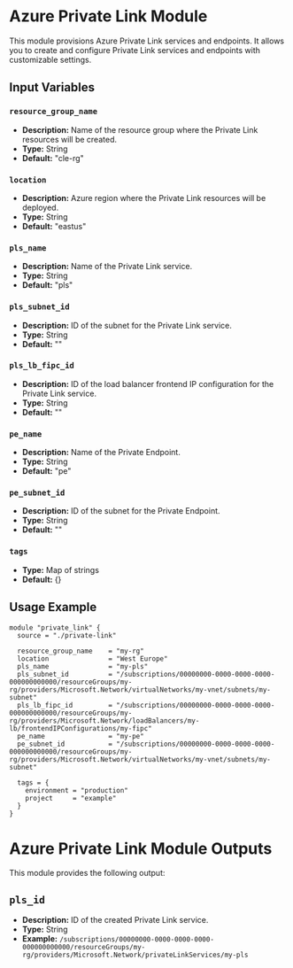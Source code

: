 # Azure Private Link Module

This module provisions Azure Private Link services and endpoints. It allows you to create and configure Private Link services and endpoints with customizable settings.

## Input Variables

### `resource_group_name`

- **Description:** Name of the resource group where the Private Link resources will be created.
- **Type:** String
- **Default:** "cle-rg"

### `location`

- **Description:** Azure region where the Private Link resources will be deployed.
- **Type:** String
- **Default:** "eastus"

### `pls_name`

- **Description:** Name of the Private Link service.
- **Type:** String
- **Default:** "pls"

### `pls_subnet_id`

- **Description:** ID of the subnet for the Private Link service.
- **Type:** String
- **Default:** ""

### `pls_lb_fipc_id`

- **Description:** ID of the load balancer frontend IP configuration for the Private Link service.
- **Type:** String
- **Default:** ""

### `pe_name`

- **Description:** Name of the Private Endpoint.
- **Type:** String
- **Default:** "pe"

### `pe_subnet_id`

- **Description:** ID of the subnet for the Private Endpoint.
- **Type:** String
- **Default:** ""

### `tags`

- **Type:** Map of strings
- **Default:** {}

## Usage Example

```hcl
module "private_link" {
  source = "./private-link"

  resource_group_name    = "my-rg"
  location               = "West Europe"
  pls_name               = "my-pls"
  pls_subnet_id          = "/subscriptions/00000000-0000-0000-0000-000000000000/resourceGroups/my-rg/providers/Microsoft.Network/virtualNetworks/my-vnet/subnets/my-subnet"
  pls_lb_fipc_id         = "/subscriptions/00000000-0000-0000-0000-000000000000/resourceGroups/my-rg/providers/Microsoft.Network/loadBalancers/my-lb/frontendIPConfigurations/my-fipc"
  pe_name                = "my-pe"
  pe_subnet_id           = "/subscriptions/00000000-0000-0000-0000-000000000000/resourceGroups/my-rg/providers/Microsoft.Network/virtualNetworks/my-vnet/subnets/my-subnet"

  tags = {
    environment = "production"
    project     = "example"
  }
}
```

# Azure Private Link Module Outputs

This module provides the following output:

## `pls_id`

- **Description:** ID of the created Private Link service.
- **Type:** String
- **Example:** `/subscriptions/00000000-0000-0000-0000-000000000000/resourceGroups/my-rg/providers/Microsoft.Network/privateLinkServices/my-pls`
